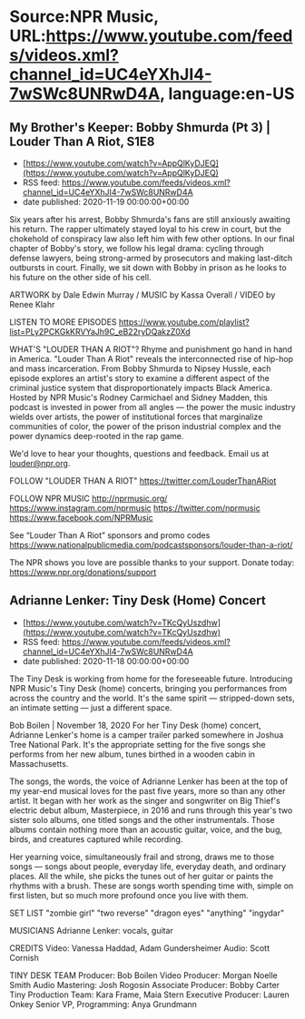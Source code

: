# Source:NPR Music, URL:https://www.youtube.com/feeds/videos.xml?channel_id=UC4eYXhJI4-7wSWc8UNRwD4A, language:en-US

## My Brother's Keeper: Bobby Shmurda (Pt 3) | Louder Than A Riot, S1E8
 - [https://www.youtube.com/watch?v=AppQlKyDJEQ](https://www.youtube.com/watch?v=AppQlKyDJEQ)
 - RSS feed: https://www.youtube.com/feeds/videos.xml?channel_id=UC4eYXhJI4-7wSWc8UNRwD4A
 - date published: 2020-11-19 00:00:00+00:00

Six years after his arrest, Bobby Shmurda's fans are still anxiously awaiting his return. The rapper ultimately stayed loyal to his crew in court, but the chokehold of conspiracy law also left him with few other options. In our final chapter of Bobby's story, we follow his legal drama: cycling through defense lawyers, being strong-armed by prosecutors and making last-ditch outbursts in court. Finally, we sit down with Bobby in prison as he looks to his future on the other side of his cell. 

ARTWORK by Dale Edwin Murray / MUSIC by Kassa Overall / VIDEO by Renee Klahr

LISTEN TO MORE EPISODES
https://www.youtube.com/playlist?list=PLy2PCKGkKRVYaJh9C_eB22ryDQakzZ0Xd

WHAT'S "LOUDER THAN A RIOT"?
Rhyme and punishment go hand in hand in America. "Louder Than A Riot" reveals the interconnected rise of hip-hop and mass incarceration. From Bobby Shmurda to Nipsey Hussle, each episode explores an artist's story to examine a different aspect of the criminal justice system that disproportionately impacts Black America. Hosted by NPR Music's Rodney Carmichael and Sidney Madden, this podcast is invested in power from all angles — the power the music industry wields over artists, the power of institutional forces that marginalize communities of color, the power of the prison industrial complex and the power dynamics deep-rooted in the rap game.

We'd love to hear your thoughts, questions and feedback. Email us at louder@npr.org.

FOLLOW "LOUDER THAN A RIOT"
https://twitter.com/LouderThanARiot

FOLLOW NPR MUSIC
http://nprmusic.org/
https://www.instagram.com/nprmusic
https://twitter.com/nprmusic
https://www.facebook.com/NPRMusic

See “Louder Than A Riot” sponsors and promo codes
https://www.nationalpublicmedia.com/podcastsponsors/louder-than-a-riot/

The NPR shows you love are possible thanks to your support. Donate today: https://www.npr.org/donations/support

## Adrianne Lenker: Tiny Desk (Home) Concert
 - [https://www.youtube.com/watch?v=TKcQyUszdhw](https://www.youtube.com/watch?v=TKcQyUszdhw)
 - RSS feed: https://www.youtube.com/feeds/videos.xml?channel_id=UC4eYXhJI4-7wSWc8UNRwD4A
 - date published: 2020-11-18 00:00:00+00:00

The Tiny Desk is working from home for the foreseeable future. Introducing NPR Music's Tiny Desk (home) concerts, bringing you performances from across the country and the world. It's the same spirit — stripped-down sets, an intimate setting — just a different space.

Bob Boilen | November 18, 2020
For her Tiny Desk (home) concert, Adrianne Lenker's home is a camper trailer parked somewhere in Joshua Tree National Park. It's the appropriate setting for the five songs she performs from her new album, tunes birthed in a wooden cabin in Massachusetts.

The songs, the words, the voice of Adrianne Lenker has been at the top of my year-end musical loves for the past five years, more so than any other artist. It began with her work as the singer and songwriter on Big Thief's electric debut album, Masterpiece, in 2016 and runs through this year's two sister solo albums, one titled songs and the other instrumentals. Those albums contain nothing more than an acoustic guitar, voice, and the bug, birds, and creatures captured while recording.

Her yearning voice, simultaneously frail and strong, draws me to those songs — songs about people, everyday life, everyday death, and ordinary places. All the while, she picks the tunes out of her guitar or paints the rhythms with a brush. These are songs worth spending time with, simple on first listen, but so much more profound once you live with them. 

SET LIST
    "zombie girl"
    "two reverse"
    "dragon eyes"
    "anything"
    "ingydar"

MUSICIANS
    Adrianne Lenker: vocals, guitar

CREDITS
    Video: Vanessa Haddad, Adam Gundersheimer
    Audio: Scott Cornish

TINY DESK TEAM
    Producer: Bob Boilen
    Video Producer: Morgan Noelle Smith
    Audio Mastering: Josh Rogosin
    Associate Producer: Bobby Carter
    Tiny Production Team: Kara Frame, Maia Stern
    Executive Producer: Lauren Onkey
    Senior VP, Programming: Anya Grundmann

